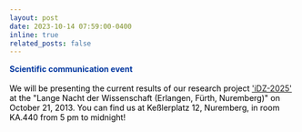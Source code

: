 ```yaml
---
layout: post
date: 2023-10-14 07:59:00-0400
inline: true
related_posts: false
---
```


<font color="#00369f"><b>Scientific communication event</b></font><br><br><font color="#000000">We will be presenting the current results of our research project <a href="/blog/2023/iDZ-2025atLNDW/">'iDZ-2025'</a> at the "Lange Nacht der Wissenschaft (Erlangen, Fürth, Nuremberg)" on October 21, 2013. You can find us at Keßlerplatz 12, Nuremberg, in room KA.440 from 5 pm to midnight!</font>